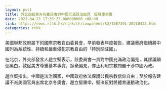 ```yaml
---
layout: post
title: 外交部指美方有委員會對中國充滿政治偏見　促尊重事實
date: 2021-04-23 17:39:22.000000000 +08:00
link: https://news.rthk.hk/rthk/ch/component/k2/1587391-20210423.htm
categories: rthk
---
```


美國聯邦政府屬下的國際宗教自由委員會，早前發表年度報告，建議華府繼續將中國列為系統性、持續和嚴重侵犯宗教自由的「特別關注國」。

在北京，外交部發言人趙立堅表示，該委員會一貫對中國充滿政治偏見，其謬論顛倒黑白，敦促美方尊重基本事實，摒棄偏見，停止利用宗教問題干涉中國內政。

趙立堅指出，中國是法治國家，中國政府依法保護公民宗教信仰自由；至於報告建議不派美國官員出席北京冬奧會，趙立堅重申，堅決反對將體育運動政治化。
